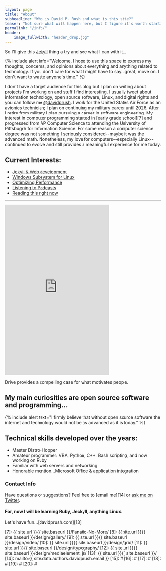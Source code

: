```yaml
---
layout: page
title: "About"
subheadline: "Who is David P. Rush and what is this site?"
teaser: "Not sure what will happen here, but I figure it's worth starting something on GitHub with this Jeckyll thing. Who knows? Maybe this we become something interesting for someone...maybe...at least one person."
permalink: "/info/"
header:
    image_fullwidth: "header_drop.jpg"
---
```

<!--more-->

So I'll give this [Jekyll][1] thing a try and see what I can with it...

{% include alert info="Welcome, I hope to use this space to express my thoughts, concerns, and opinions about everything and anything related to technology. If you don't care for what I might have to say...great, move on. I don't want to waste anyone's time." %}

I don't have a target audience for this blog but I plan on writing about projects I'm working on and stuff I find interesting. I usually tweet about information technology, open source software, Linux, and digital rights and you can follow me [@davidprush][6]. I work for the United States Air Force as an avionics technician; I plan on continuing my military career until 2026. After I retire from military I plan pursuing a career in software engineering. My interest in computer programming started in [early grade school][7] and progressed from AP Computer Science to attending the University of Pittsbugrh for Information Science. For some reason a computer science degree was not something I seriously considered--maybe it was the advanced math. Nonetheless, my love for computers--especially Linux--continued to evolve and still provides a meaningful experience for me today.


## Current Interests:


* [Jekyll & Web development][1]
* [Windows Subsystem for Linux][2]
* [Optimizing Performance][3]
* [Listening to Podcasts][4]
* [Reading this right now][5]


 <hr> <iframe type="text/html" width="336" height="550" frameborder="0" allowfullscreen style="max-width:100%" src="https://read.amazon.com/kp/card?asin=B004P1JDJO&preview=inline&linkCode=kpe&ref_=cm_sw_r_kb_dp_iX72AbVYPQYH8" ></iframe> <p>Drive provides a compelling case for what motivates people.</p>



## My main curiosities are open source software and programming...




{% include alert text="I firmly believe that without open source software the internet and technology would not be as advanced as it is today." %}




## Technical skills developed over the years:


* Master Distro-Hopper
* Amateur programmer: VBA, Python, C++, Bash scripting, and now working on Ruby
* Familiar with web servers and networking
* Honorable mention...Microsoft Office & application integration




### Contact Info

Have questions or suggestions? Feel free to [email me][14] or [ask me on Twitter][6].


#### For, now I will be learning Ruby, Jeckyll, anything Linux.


Let's have fun...[davidprush.com][13]

 [1]: https://jekyllrb.com/
 [2]: https://docs.microsoft.com/en-us/windows/wsl/install-win10
 [3]: https://tim.blog/
 [4]: http://podcasts.joerogan.net/
 [5]: https://read.amazon.com/kp/embed?asin=B004P1JDJO&preview=newtab&linkCode=kpe&ref_=cm_sw_r_kb_dp_iX72AbVYPQYH8
 [6]: https://twitter.com/davidprush
 [7]: {{ site.url }}{{ site.baseurl }}/Fanatic-No-More/
 [8]: {{ site.url }}{{ site.baseurl }}/design/gallery/
 [9]: {{ site.url }}{{ site.baseurl }}/design/video/
 [10]: {{ site.url }}{{ site.baseurl }}/design/grid/
 [11]: {{ site.url }}{{ site.baseurl }}/design/typography/
 [12]: {{ site.url }}{{ site.baseurl }}/design/mediaelement_js/
 [13]: {{ site.url }}{{ site.baseurl }}/
 [14]: mailto:{{ site.data.authors.davidprush.email }}
 [15]: #
 [16]: #
 [17]: #
 [18]: #
 [19]: #
 [20]: #